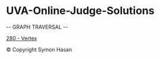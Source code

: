 # UVA-Online-Judge-Solutions

-- GRAPH TRAVERSAL --

[280 - Vertex](https://github.com/ComplexEnigma/UVA-Online-Judge-Solutions/blob/master/UVA_280.cpp)


© Copyright
Symon Hasan

